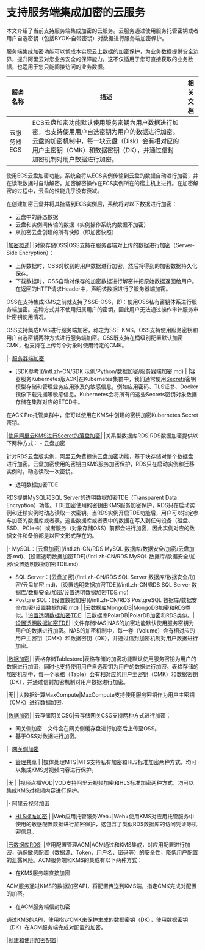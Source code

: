 # 支持服务端集成加密的云服务

本文介绍了当前支持服务端集成加密的云服务。云服务通过使用服务托管密钥或者用户自选密钥（包括BYOK-自带密钥）对数据进行服务端加密保护。

服务端集成加密功能可以低成本实现云上数据的加密保护，为业务数据提供安全边界，提升阿里云对您业务安全的保障能力。这不仅适用于您可直接获取的业务数据，也适用于您只能间接访问的业务数据。

|服务名称|描述|相关文档|
|----|--|----|
|云服务器ECS|ECS云盘加密功能默认使用服务密钥为用户数据进行加密，也支持使用用户自选密钥为用户的数据进行加密。云盘的加密机制中，每一块云盘（Disk）会有相对应的用户主密钥（CMK）和数据密钥（DK），并通过信封加密机制对用户数据进行加密。

使用ECS云盘加密功能，系统会将从ECS实例传输到云盘的数据自动进行加密，并在读取数据时自动解密。加密解密操作在ECS实例所在的宿主机上进行。在加密解密的过程中，云盘的性能几乎没有衰减。

在创建加密云盘并将其挂载到ECS实例后，系统将对以下数据进行加密：

-   云盘中的静态数据
-   云盘和实例间传输的数据（实例操作系统内数据不加密）
-   从加密云盘创建的所有快照（即加密快照）

|[加密概述](/intl.zh-CN/块存储/加密云盘/加密概述.md)|
|对象存储OSS|OSS支持在服务器端对上传的数据进行加密（Server-Side Encryption）：

-   上传数据时，OSS对收到的用户数据进行加密，然后将得到的加密数据持久化保存。
-   下载数据时，OSS自动对保存的加密数据进行解密并把原始数据返回给用户。在返回的HTTP请求Header中，声明该数据进行了服务器端加密。

OSS在支持集成KMS之前就支持了SSE-OSS，即：使用OSS私有密钥体系进行服务端加密。这种方式并不使用归属用户的密钥，因此用户无法通过操作审计服务审计密钥使用情况。

OSS支持集成KMS进行服务端加密，称之为SSE-KMS。OSS支持使用服务密钥和用户自选密钥两种方式进行服务端加密。OSS既支持在桶级别配置默认加密CMK，也支持在上传每个对象时使用特定的CMK。

|-   [服务器端加密](/intl.zh-CN/开发指南/数据安全/数据加密/服务器端加密.md)
-   [SDK参考](/intl.zh-CN/SDK 示例/Python/数据加密/服务器端加密.md) |
|容器服务Kubernetes版ACK|在Kubernetes集群中，我们通常使用[Secrets](https://kubernetes.io/docs/concepts/configuration/secret/)密钥模型存储和管理业务应用涉及的敏感信息，例如应用密码、TLS证书、Docker镜像下载凭据等敏感信息。Kubernetes会将所有的这些Secrets密钥对象数据存储在集群对应的ETCD中。

在ACK Pro托管集群中，您可以使用在KMS中创建的密钥加密Kubernetes Secret密钥。

|[使用阿里云KMS进行Secret的落盘加密](/intl.zh-CN/Kubernetes集群用户指南/安全管理/使用阿里云KMS进行Secret的落盘加密.md)|
|关系型数据库RDS|RDS数据加密提供以下两种方式： -   云盘加密

针对RDS云盘版实例，阿里云免费提供云盘加密功能，基于块存储对整个数据盘进行加密。云盘加密使用的密钥由KMS服务加密保护，RDS只在启动实例和迁移实例时，动态读取一次密钥。

-   透明数据加密TDE

RDS提供MySQL和SQL Server的透明数据加密TDE（Transparent Data Encryption）功能。TDE加密使用的密钥由KMS服务加密保护，RDS只在启动实例和迁移实例时动态读取一次密钥。当RDS实例开启TDE功能后，用户可以指定参与加密的数据库或者表。这些数据库或者表中的数据在写入到任何设备（磁盘、SSD、PCIe卡）或者服务（对象存储OSS）前都会进行加密，因此实例对应的数据文件和备份都是以密文形式存在的。


|-   MySQL：[云盘加密](/intl.zh-CN/RDS MySQL 数据库/数据安全/加密/云盘加密.md)、[设置透明数据加密TDE](/intl.zh-CN/RDS MySQL 数据库/数据安全/加密/设置透明数据加密TDE.md)
-   SQL Server：[云盘加密](/intl.zh-CN/RDS SQL Server 数据库/数据安全/加密/云盘加密.md)、[设置透明数据加密TDE](/intl.zh-CN/RDS SQL Server 数据库/数据安全/加密/设置透明数据加密TDE.md)
-   Postgre SQL：[设置数据加密](/intl.zh-CN/RDS PostgreSQL 数据库/数据安全/加密/设置数据加密.md) |
|云数据库MongoDB|MongoDB加密和RDS类似。|[设置透明数据加密TDE](/intl.zh-CN/用户指南/数据安全性/设置透明数据加密TDE.md)|
|云数据库PolarDB|PolarDB加密和RDS类似。|[设置透明数据加密TDE](/intl.zh-CN/用户指南/数据安全/加密/设置透明数据加密TDE.md)|
|文件存储NAS|NAS的加密功能默认使用服务密钥为用户的数据进行加密。NAS的加密机制中，每一卷（Volume）会有相对应的用户主密钥（CMK）和数据密钥（DK），并通过信封加密机制对用户数据进行加密。

|[数据加密]()|
|表格存储Tablestore|表格存储的加密功能默认使用服务密钥为用户的数据进行加密，同时也支持使用用户自选密钥为用户的数据进行加密。表格存储的加密机制中，每一个表格（Table）会有相对应的用户主密钥（CMK）和数据密钥（DK），并通过信封加密机制对用户数据进行加密。

|无|
|大数据计算MaxCompute|MaxCompute支持使用服务密钥作为用户主密钥（CMK）进行数据加密。

|[数据加密](/intl.zh-CN/管理/数据加密.md)|
|云存储网关CSG|云存储网关CSG支持两种方式进行加密：

-   网关侧加密：文件会在网关侧缓存盘进行加密后上传至OSS。
-   基于OSS对数据进行加密。

|-   [网关侧加密](/intl.zh-CN/云控制台用户指南/文件网关/网关侧加密.md)
-   [管理共享](/intl.zh-CN/云控制台用户指南/文件网关/管理共享.md) |
|媒体处理MTS|MTS支持私有加密和HLS标准加密两种方式，均可以集成KMS对视频内容进行保护。

|无 |
|视频点播VOD|VOD支持阿里云视频加密和HLS标准加密两种方式，均可以集成KMS对视频内容进行保护。

|-   [阿里云视频加密](https://www.alibabacloud.com/help/zh/doc-detail/68613.htm)
-   [HLS标准加密](https://www.alibabacloud.com/help/zh/doc-detail/68612.htm) |
|Web应用托管服务Web+|Web+使用KMS对应用托管服务中使用的敏感配置数据进行加密保护，这包含了类似RDS数据库的访问凭证等机密信息。

|[云数据库RDS](/intl.zh-CN/环境管理/部署环境配置/云数据库RDS.md)|
|应用配置管理ACM|ACM通过和KMS集成，对应用配置进行加密，确保敏感配置（数据源、Token、用户名、密码等）的安全性，降低用户配置的泄露风险。ACM服务端和KMS的集成有以下两种方式：

-   在KMS服务端直接加密

ACM服务通过KMS的数据加密API，将配置传送到KMS端，指定CMK完成对配置的加密。

-   在ACM服务端信封加密

通过KMS的API，使用指定CMK来保护生成的数据密钥（DK），使用数据密钥（DK）在ACM服务端完成对配置的加密。


|[创建和使用加密配置](/intl.zh-CN/用户指南/创建和使用加密配置.md)|

